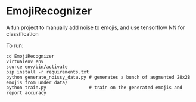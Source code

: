# EmojiRecognizer
A fun project to manually add noise to emojis, and use tensorflow NN for classification


To run:

```
cd EmojiRecognizer
virtualenv env
source env/bin/activate
pip install -r requirements.txt
python generate_noissy_data.py # generates a bunch of augmented 28x28 emojis from under data/
python train.py                # train on the generated emojis and report accuracy
```

